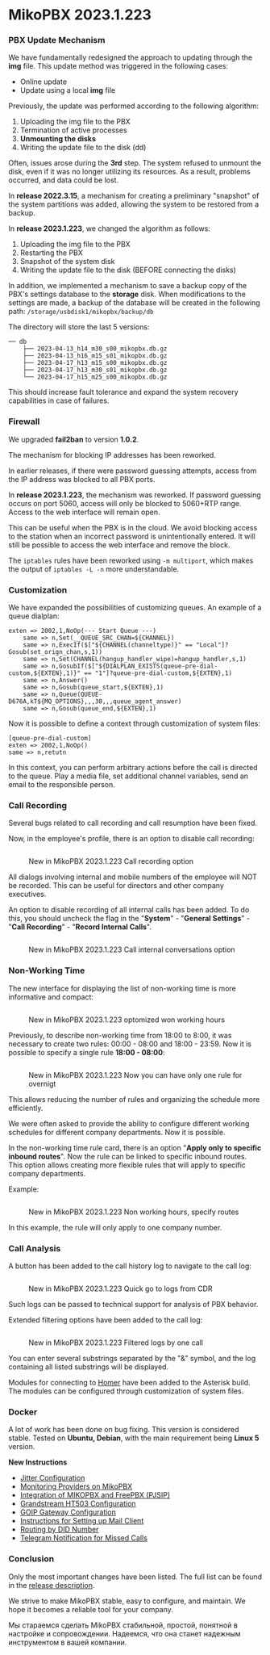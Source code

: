 # MikoPBX 2023.1.223

### **PBX Update Mechanism**

We have fundamentally redesigned the approach to updating through the **img** file. This update method was triggered in the following cases:

* Online update
* Update using a local **img** file

Previously, the update was performed according to the following algorithm:

1. Uploading the img file to the PBX
2. Termination of active processes
3. **Unmounting the disks**
4. Writing the update file to the disk (dd)

Often, issues arose during the **3rd** step. The system refused to unmount the disk, even if it was no longer utilizing its resources. As a result, problems occurred, and data could be lost.

In **release 2022.3.15**, a mechanism for creating a preliminary "snapshot" of the system partitions was added, allowing the system to be restored from a backup.

In **release 2023.1.223**, we changed the algorithm as follows:

1. Uploading the img file to the PBX
2. Restarting the PBX
3. Snapshot of the system disk
4. Writing the update file to the disk (BEFORE connecting the disks)

In addition, we implemented a mechanism to save a backup copy of the PBX's settings database to the **storage** disk. When modifications to the settings are made, a backup of the database will be created in the following path: `/storage/usbdisk1/mikopbx/backup/db`

The directory will store the last 5 versions:

```
── db
    ├── 2023-04-13_h14_m30_s00_mikopbx.db.gz
    ├── 2023-04-13_h16_m15_s01_mikopbx.db.gz
    ├── 2023-04-17_h13_m15_s00_mikopbx.db.gz
    ├── 2023-04-17_h13_m30_s01_mikopbx.db.gz
    └── 2023-04-17_h15_m25_s00_mikopbx.db.gz
```

This should increase fault tolerance and expand the system recovery capabilities in case of failures.

### **Firewall**

We upgraded **fail2ban** to version **1.0.2**.

The mechanism for blocking IP addresses has been reworked.

In earlier releases, if there were password guessing attempts, access from the IP address was blocked to all PBX ports.

In **release 2023.1.223**, the mechanism was reworked. If password guessing occurs on port 5060, access will only be blocked to 5060+RTP range. Access to the web interface will remain open.

This can be useful when the PBX is in the cloud. We avoid blocking access to the station when an incorrect password is unintentionally entered. It will still be possible to access the web interface and remove the block.

The `iptables` rules have been reworked using `-m multiport`, which makes the output of `iptables -L -n` more understandable.

### **Customization**

We have expanded the possibilities of customizing queues. An example of a queue dialplan:

```clike
exten => 2002,1,NoOp(--- Start Queue ---) 
    same => n,Set(__QUEUE_SRC_CHAN=${CHANNEL})
    same => n,ExecIf($["${CHANNEL(channeltype)}" == "Local"]?Gosub(set_orign_chan,s,1))
    same => n,Set(CHANNEL(hangup_handler_wipe)=hangup_handler,s,1)
    same => n,GosubIf($["${DIALPLAN_EXISTS(queue-pre-dial-custom,${EXTEN},1)}" == "1"]?queue-pre-dial-custom,${EXTEN},1)
    same => n,Answer() 
    same => n,Gosub(queue_start,${EXTEN},1)
    same => n,Queue(QUEUE-D676A,kT${MQ_OPTIONS},,,30,,,queue_agent_answer) 
    same => n,Gosub(queue_end,${EXTEN},1)
```

Now it is possible to define a context through customization of system files:

```clike
[queue-pre-dial-custom]
exten => 2002,1,NoOp() 
same => n,retutn
```

In this context, you can perform arbitrary actions before the call is directed to the queue. Play a media file, set additional channel variables, send an email to the responsible person.

### **Call Recording**

Several bugs related to call recording and call resumption have been fixed.

Now, in the employee's profile, there is an option to disable call recording:

<figure><img src="../../.gitbook/assets/New223CallREcording.png" alt=""><figcaption><p>New in MikoPBX 2023.1.223 Call recording option</p></figcaption></figure>

All dialogs involving internal and mobile numbers of the employee will NOT be recorded. This can be useful for directors and other company executives.

An option to disable recording of all internal calls has been added. To do this, you should uncheck the flag in the "**System**" - "**General Settings**" - "**Call Recording**" - "**Record Internal Calls**".

<figure><img src="../../.gitbook/assets/New223RecordInternalCalls.png" alt=""><figcaption><p>New in MikoPBX 2023.1.223 Call internal conversations option</p></figcaption></figure>

### **Non-Working Time**

The new interface for displaying the list of non-working time is more informative and compact:

<figure><img src="../../.gitbook/assets/New223NotWorkongHours.png" alt=""><figcaption><p>New in MikoPBX 2023.1.223 optomized won working hours</p></figcaption></figure>

Previously, to describe non-working time from 18:00 to 8:00, it was necessary to create two rules: 00:00 - 08:00 and 18:00 - 23:59. Now it is possible to specify a single rule **18:00 - 08:00**:

<figure><img src="../../.gitbook/assets/New224NoeWorkingHours918.png" alt=""><figcaption><p>New in MikoPBX 2023.1.223 Now you can have only one rule for overnigt</p></figcaption></figure>

This allows reducing the number of rules and organizing the schedule more efficiently.

We were often asked to provide the ability to configure different working schedules for different company departments. Now it is possible.

In the non-working time rule card, there is an option "**Apply only to specific inbound routes**". Now the rule can be linked to specific inbound routes. This option allows creating more flexible rules that will apply to specific company departments.

Example:

<figure><img src="../../.gitbook/assets/New223RulesForSpecificRoutes.png" alt=""><figcaption><p>New in MikoPBX 2023.1.223 Non working hours, specify routes</p></figcaption></figure>

In this example, the rule will only apply to one company number.

### **Call Analysis**

A button has been added to the call history log to navigate to the call log:

<figure><img src="../../.gitbook/assets/New223CDR (1).png" alt=""><figcaption><p>New in MikoPBX 2023.1.223 Quick go to logs from CDR</p></figcaption></figure>

Such logs can be passed to technical support for analysis of PBX behavior.

Extended filtering options have been added to the call log:

<figure><img src="../../.gitbook/assets/New223Logs.png" alt=""><figcaption><p>New in MikoPBX 2023.1.223 Filtered logs by one call</p></figcaption></figure>

You can enter several substrings separated by the "&" symbol, and the log containing all listed substrings will be displayed.

Modules for connecting to [Homer](https://github.com/sipcapture/homer) have been added to the Asterisk build. The modules can be configured through customization of system files.

### **Docker**

A lot of work has been done on bug fixing. This version is considered stable. Tested on **Ubuntu, Debian**, with the main requirement being **Linux 5** version.

**New Instructions**

* [Jitter Configuration](https://wiki.mikopbx.ru/faq)
* [Monitoring Providers on MikoPBX](https://wiki.mikopbx.ru/faq:monitoring-trunks)
* [Integration of MIKOPBX and FreePBX (PJSIP)](https://wiki.mikopbx.ru/faq:mikopbx\_freepbx)
* [Grandstream HT503 Configuration](https://wiki.mikopbx.ru/faq:grandstreamht503)
* [GOIP Gateway Configuration](https://wiki.mikopbx.ru/faq:goip)
* [Instructions for Setting up Mail Client](https://wiki.mikopbx.ru/mail-settings)
* [Routing by DID Number](https://wiki.mikopbx.ru/faq:did-routs)
* [Telegram Notification for Missed Calls](https://wiki.mikopbx.ru/faq:simple\_tg\_notify)

### **Conclusion**

Only the most important changes have been listed. The full list can be found in the [release description](https://github.com/mikopbx/Core/releases/tag/2023.1.223).

We strive to make MikoPBX stable, easy to configure, and maintain. We hope it becomes a reliable tool for your company.

Мы стараемся сделать MikoPBX стабильной, простой, понятной в настройке и сопровождении. Надеемся, что она станет надежным инструментом в вашей компании.
